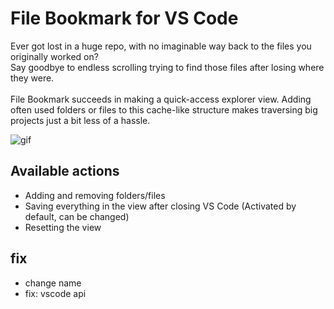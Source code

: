 # File Bookmark for VS Code

Ever got lost in a huge repo, with no imaginable way back to the files you originally worked on?
<br />
Say goodbye to endless scrolling trying to find those files after losing where they were.
<br />
<br />
File Bookmark succeeds in making a quick-access explorer view. Adding often used folders or files to this cache-like structure makes traversing big projects just a bit less of a hassle.

![gif](docs/demonstration.gif?raw=true)

## Available actions

- Adding and removing folders/files
- Saving everything in the view after closing VS Code (Activated by default, can be changed)
- Resetting the view

## fix

- change name
- fix: vscode api
